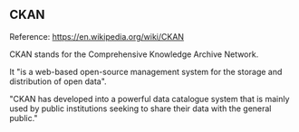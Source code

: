 CKAN
--------------

Reference: https://en.wikipedia.org/wiki/CKAN

CKAN stands for the Comprehensive Knowledge Archive Network.

It "is a web-based open-source management system for the storage and distribution of open data".

"CKAN has developed into a powerful data catalogue system that is mainly used by
public institutions seeking to share their data with the general public."

